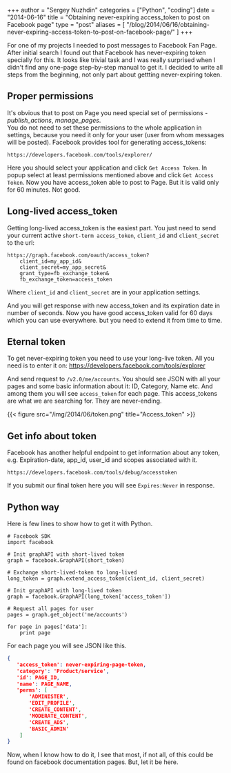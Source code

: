 +++
author = "Sergey Nuzhdin"
categories = ["Python", "coding"]
date = "2014-06-16"
title = "Obtaining never-expiring access_token to post on Facebook page"
type = "post"
aliases = [
    "/blog/2014/06/16/obtaining-never-expiring-access-token-to-post-on-facebook-page/"
]
+++

For one of my projects I needed to post messages to Facebook Fan Page.
After initial search I found out that Facebook has never-expiring token specially for this.
It looks like trivial task and I was really surprised when I didn't find any one-page step-by-step manual to get it.
I decided to write all steps from the beginning, not only part about gettting never-expiring token.
<!--more-->

## Proper permissions
It's obvious that to post on Page you need special set of permissions - _publish_actions_, _manage_pages_.</br>
You do not need to set these permissions to the whole application in settings, because you need it only for your user (user from whom messages will be posted). 
Facebook provides tool for generating access_tokens:

    https://developers.facebook.com/tools/explorer/

Here you should select your application and click `Get Access Token`. In popup select at least permissions mentioned above and click `Get Access Token`.
Now you have access_token able to post to Page. But it is valid only for 60 minutes. Not good.

## Long-lived access_token
Getting long-lived access_token is the easiest part. You just need to send your current active `short-term access_token`, `client_id` and `client_secret` to the url:

    https://graph.facebook.com/oauth/access_token?
        client_id=my_app_id&
        client_secret=my_app_secret&
        grant_type=fb_exchange_token&
        fb_exchange_token=access_token

Where `client_id` and `client_secret` are in your application settings.

And you will get response with new access_token and its expiration date in number of seconds.
Now you have good access_token valid for 60 days which you can use everywhere. but you need to extend it from time to time.

## Eternal token
To get never-expiring token you need to use your long-live token.
All you need is to enter it on: 
    https://developers.facebook.com/tools/explorer

And send request to `/v2.0/me/accounts`. You should see JSON with all your pages and some basic information about it: ID, Category, Name etc. And among them you will see `access_token` for each page. This access_tokens are what we are searching for. They are never-ending. 

{{< figure src="/img/2014/06/token.png" title="Access_token" >}}

## Get info about token
Facebook has another helpful endpoint to get information about any token, e.g. Expiration-date, app_id, user_id and scopes associated with it.

    https://developers.facebook.com/tools/debug/accesstoken

If you submit our final token here you will see `Expires:Never` in response.

## Python way
Here is few lines to show how to get it with Python.



    # Facebook SDK
    import facebook

    # Init graphAPI with short-lived token
    graph = facebook.GraphAPI(short_token)

    # Exchange short-lived-token to long-lived
    long_token = graph.extend_access_token(client_id, client_secret)
  
    # Init graphAPI with long-lived token
    graph = facebook.GraphAPI(long_token['access_token'])

    # Request all pages for user
    pages = graph.get_object('me/accounts')

    for page in pages['data']:
        print page


For each page you will see JSON like this. 

``` json 
{
   'access_token': never-expiring-page-token,
   'category': 'Product/service',
   'id': PAGE_ID,
   'name': PAGE_NAME,
   'perms': [
       'ADMINISTER', 
       'EDIT_PROFILE',
       'CREATE_CONTENT',
       'MODERATE_CONTENT',
       'CREATE_ADS',
       'BASIC_ADMIN'
    ]
}
```

Now, when I know how to do it, I see that most, if not all, of this could be found on facebook documentation pages.
But, let it be here.

